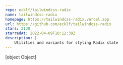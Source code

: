 ```yaml
---
repo: ecklf/tailwindcss-radix
name: tailwindcss-radix
homepage: https://tailwindcss-radix.vercel.app
url: https://github.com/ecklf/tailwindcss-radix
stars: 2130
starredAt: 2022-04-09T18:12:39Z
description: |-
    Utilities and variants for styling Radix state
---
```


[object Object]
